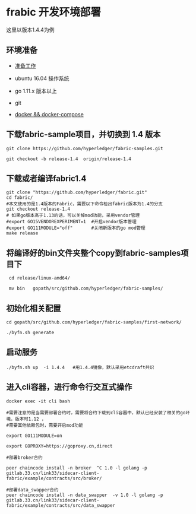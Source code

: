 # frabic 开发环境部署
这里以版本1.4.4为例

## 环境准备
 * [准备工作](https://hyperledger-fabric.readthedocs.io/en/latest/prereqs.html)
  
 * ubuntu 16.04 操作系统
 
 * go 1.11.x 版本以上
 
 * git 
 
 * [docker && docker-compose](https://hyperledger-fabric.readthedocs.io/en/latest/prereqs.html#docker-and-docker-compose)


## 下载fabric-sample项目，并切换到 1.4 版本

```
git clone https://github.com/hyperledger/fabric-samples.git

git checkout -b release-1.4  origin/release-1.4
```

## 下载或者编译fabric1.4 

```
git clone "https://github.com/hyperledger/fabric.git"
cd fabric/
#本文使用的是1.4版本的Fabric，需要以下命令检出fabric版本为1.4的分支
git checkout release-1.4
# 如果go版本高于1.13的话，可以关掉mod功能，采用vendor管理
#export GO15VENDOREXPERIMENT=1  #开启vendor版本管理
#export GO111MODULE="off"       #关闭新版本的go mod管理
make release
```

## 将编译好的bin文件夹整个copy到fabric-samples项目下

```
 cd release/linux-amd64/
 
 mv bin   gopath/src/github.com/hyperledger/fabric-samples/
```

## 初始化相关配置

```
cd gopath/src/github.com/hyperledger/fabric-samples/first-network/

./byfn.sh generate 

```

## 启动服务

```
./byfn.sh up  -i 1.4.4   #用1.4.4镜像，默认采用etcdraft共识

```

## 进入cli容器，进行命令行交互式操作

```
docker exec -it cli bash

#需要注意的是当需要部署合约时，需要将合约下载到cli容器中，默认已经安装了相关的go环境，版本时1.12 ，
#需要其他依赖包时，需要开启mod功能

export GO111MODULE=on

export GOPROXY=https://goproxy.cn,direct

#部署broker合约

peer chaincode install -n broker  ^C 1.0 -l golang -p  gitlab.33.cn/link33/sidecar-client-fabric/example/contracts/src/broker/

#部署data_swapper合约
peer chaincode install -n data_swapper  -v 1.0 -l golang -p  gitlab.33.cn/link33/sidecar-client-fabric/example/contracts/src/data_swapper

```

 
